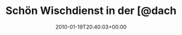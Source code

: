 ---
retweeted: false
source: <a href="http://twitter.com" rel="nofollow">Twitter Web Client</a>
entities:
  hashtags: []
  symbols: []
  user_mentions:
  - name: Die Z99
    screen_name: dachwg
    indices:
    - '25'
    - '32'
    id_str: '91882733'
    id: '91882733'
  urls: []
display_text_range:
- '0'
- '33'
favorite_count: '0'
id_str: '7958693841'
truncated: false
retweet_count: '0'
id: '7958693841'
created_at: Tue Jan 19 20:40:03 +0000 2010
favorited: false
full_text: Schön Wischdienst in der [@dachwg](https://twitter.com/dachwg).
lang: de
tags:
- pesos:twitter
date: '2010-01-19T20:40:03+00:00'
src: https://twitter.com/bascht/status/7958693841
original_url: https://twitter.com/bascht/status/7958693841
type: twitter_tweet
text: Schön Wischdienst in der [@dachwg](https://twitter.com/dachwg).
title: Schön Wischdienst in der [@dach

---